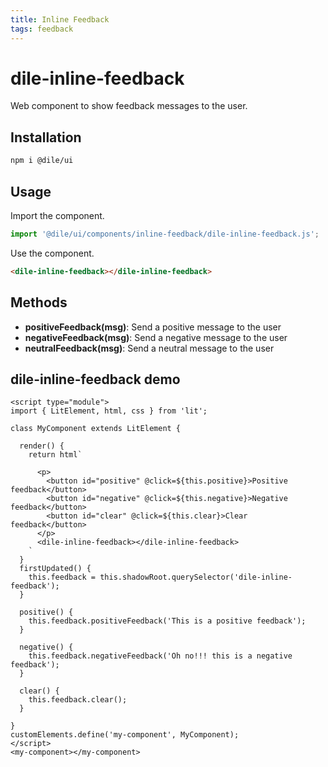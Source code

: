 ```yaml
---
title: Inline Feedback
tags: feedback
---
```


# dile-inline-feedback

Web component to show feedback messages to the user. 

## Installation

```bash
npm i @dile/ui
```

## Usage

Import the component.

```javascript
import '@dile/ui/components/inline-feedback/dile-inline-feedback.js';
```

Use the component.

```html
<dile-inline-feedback></dile-inline-feedback>
```

## Methods

- **positiveFeedback(msg)**: Send a positive message to the user 
- **negativeFeedback(msg)**: Send a negative message to the user 
- **neutralFeedback(msg)**: Send a neutral message to the user 

## dile-inline-feedback demo

```html:preview
<script type="module">
import { LitElement, html, css } from 'lit';

class MyComponent extends LitElement {

  render() {
    return html`
     
      <p>
        <button id="positive" @click=${this.positive}>Positive feedback</button>
        <button id="negative" @click=${this.negative}>Negative feedback</button>
        <button id="clear" @click=${this.clear}>Clear feedback</button>
      </p>
      <dile-inline-feedback></dile-inline-feedback>
    `
  }
  firstUpdated() {
    this.feedback = this.shadowRoot.querySelector('dile-inline-feedback');
  }

  positive() {
    this.feedback.positiveFeedback('This is a positive feedback');
  }

  negative() {
    this.feedback.negativeFeedback('Oh no!!! this is a negative feedback');
  }

  clear() {
    this.feedback.clear();
  }
    
}
customElements.define('my-component', MyComponent);
</script>
<my-component></my-component>
```